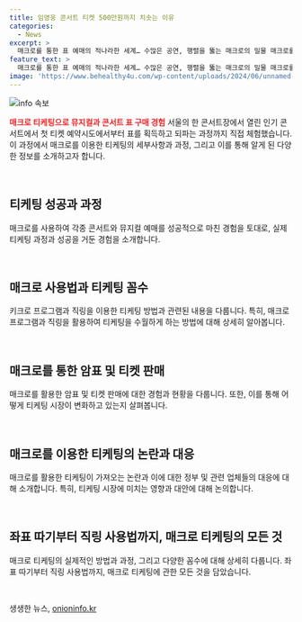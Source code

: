 ```yaml
---
title: 임영웅 콘서트 티켓 500만원까지 치솟는 이유
categories:
  - News
excerpt: >
  매크로를 통한 표 예매의 적나라한 세계… 수많은 공연, 행렬을 뚫는 매크로의 밀물 매크로를 이용한 티케팅, 예매용 매크로의 대중화. 변화하는 암표 시장, 매크로의 조직적 운용.. 숨겨진 비상식적 수법. 티켓 못 구하면 매크로 이용… 암표 상인의 나락. 이용 방법은 간단! 매크로 판매근절 이슈. 매크로로 다량 예매시각만 가능, 관리가 필요. ※한겨레교육 수강생의 수고를 인정받아 작성된 기사입니다.
feature_text: >
  매크로를 통한 표 예매의 적나라한 세계… 수많은 공연, 행렬을 뚫는 매크로의 밀물 매크로를 이용한 티케팅, 예매용 매크로의 대중화. 변화하는 암표 시장, 매크로의 조직적 운용.. 숨겨진 비상식적 수법. 티켓 못 구하면 매크로 이용… 암표 상인의 나락. 이용 방법은 간단! 매크로 판매근절 이슈. 매크로로 다량 예매시각만 가능, 관리가 필요. ※한겨레교육 수강생의 수고를 인정받아 작성된 기사입니다.
image: 'https://www.behealthy4u.com/wp-content/uploads/2024/06/unnamed-file.png'
---
```


<p><img src="https://www.behealthy4u.com/wp-content/uploads/2024/06/unnamed-file.png" alt="info 속보" /></p>

<p><b><span style="color: #ee2323;">매크로 티케팅으로 뮤지컬과 콘서트 표 구매 경험</span></b>
서울의 한 콘서트장에서 열린 인기 콘서트에서 첫 티켓 예약시도에서부터 표를 획득하고 되파는 과정까지 직접 체험했습니다. 이 과정에서 매크로를 이용한 티케팅의 세부사항과 과정, 그리고 이를 통해 알게 된 다양한 정보를 소개하고자 합니다. </p>

<p data-ke-size="size16">&nbsp;</p>

<h2 data-ke-size="size26">티케팅 성공과 과정</h2>

<p>매크로를 사용하여 각종 콘서트와 뮤지컬 예매를 성공적으로 마친 경험을 토대로, 실제 티케팅 과정과 성공을 거둔 경험을 소개합니다.</p>

<p data-ke-size="size16">&nbsp;</p>

<h2 data-ke-size="size26">매크로 사용법과 티케팅 꼼수</h2>

<p>키크로 프로그램과 직링을 이용한 티케팅 방법과 관련된 내용을 다룹니다. 특히, 매크로 프로그램과 직링을 활용하여 티케팅을 수월하게 하는 방법에 대해 상세히 알아봅니다.</p>

<p data-ke-size="size16">&nbsp;</p>

<h2 data-ke-size="size26">매크로를 통한 암표 및 티켓 판매</h2>

<p>매크로를 활용한 암표 및 티켓 판매에 대한 경험과 현황을 다룹니다. 또한, 이를 통해 어떻게 티케팅 시장이 변화하고 있는지 살펴봅니다. </p>

<p data-ke-size="size16">&nbsp;</p>

<h2 data-ke-size="size26">매크로를 이용한 티케팅의 논란과 대응</h2>

<p>매크로를 활용한 티케팅이 가져오는 논란과 이에 대한 정부 및 관련 업체들의 대응에 대해 소개합니다. 특히, 티케팅 시장에 미치는 영향과 대안에 대해 논의합니다.</p>

<p data-ke-size="size16">&nbsp;</p>

<h2 data-ke-size="size26">좌표 따기부터 직링 사용법까지, 매크로 티케팅의 모든 것</h2>

<p>매크로 티케팅의 실제적인 방법과 과정, 그리고 다양한 꼼수에 대해 상세히 다룹니다. 좌표 따기부터 직링 사용법까지, 매크로 티케팅에 관한 모든 것을 담았습니다.</p>

<p data-ke-size="size16">&nbsp;</p>
생생한 뉴스, <a href="https://onioninfo.kr" rel="dofollow">onioninfo.kr</a>


